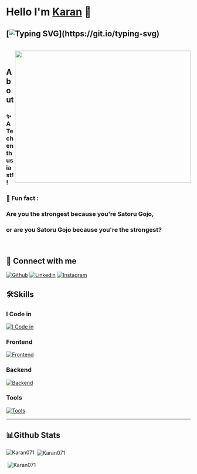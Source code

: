 
# Hello I'm [Karan](https://github.com/Karan071) 🤙

## [![Typing SVG](https://readme-typing-svg.demolab.com?font=Fira+Code&pause=1000&width=435&lines=I'm+Full+Stack+Web+Developer;)](https://git.io/typing-svg)

<br>
<!--![GIF](https://media.giphy.com/media/oYQ9HRm5Mo7VXeMNVR/giphy.gif) -->
<img src="https://media.giphy.com/media/oYQ9HRm5Mo7VXeMNVR/giphy.gif" align="right" width="480" height="360">

<br>

## About
### ✨ A Tech enthusiast!!
### 🎲 Fun fact : 
### Are you the strongest because you're Satoru Gojo, 
### or are you Satoru Gojo because you're the strongest?

<br>

## 🚀 Connect with me
[![Github](https://skillicons.dev/icons?i=github)](https://github.com/Karan071)
[![Linkedin](https://skillicons.dev/icons?i=linkedin)](https://www.linkedin.com/in/Karan-Chourasia/)
[![Instagram](https://skillicons.dev/icons?i=instagram)](https://www.instagram.com/karennnspams/)

<!--
## 👨‍💻Coding Profile

<a href="https://www.hackerrank.com/keshavop" target="blank"><img align="center" src="https://firebasestorage.googleapis.com/v0/b/storage-2a9f1.appspot.com/o/github-readme-img%2F1.svg?alt=media&token=9c2b3538-0e15-4486-bcfc-9fed8f6a5d1f" alt="hackerrank" height="45" width="45" /></a>
<a href="https://www.hackerearth.com/@keshavop" target="blank"><img align="center" src="https://firebasestorage.googleapis.com/v0/b/storage-2a9f1.appspot.com/o/github-readme-img%2F2.svg?alt=media&token=2c41ad25-be30-4bda-b0aa-7e796f6b1633" alt="hackerearth" height="45" width="45" /></a>
<a href="https://www.codechef.com/users/keshavop" target="blank"><img align="center" src="https://firebasestorage.googleapis.com/v0/b/storage-2a9f1.appspot.com/o/github-readme-img%2F3.svg?alt=media&token=fd41549b-62c2-4254-993c-c79a07e0bc05" alt="codechef" height="45" width="45" /></a>
<a href="https://codeforces.com/profile/keshavop" target="blank"><img align="center" src="https://firebasestorage.googleapis.com/v0/b/storage-2a9f1.appspot.com/o/github-readme-img%2F4.svg?alt=media&token=314ac6c1-95f4-403d-a324-091310e8f54c" alt="codeforces" height="45" width="45" /></a>
<a href="https://auth.geeksforgeeks.org/user/keshavop/profile" target="blank"><img align="center" src="https://firebasestorage.googleapis.com/v0/b/storage-2a9f1.appspot.com/o/github-readme-img%2F5.svg?alt=media&token=dcf0a6d1-d72b-4716-b119-5db5e169480c" alt="gfg" height="45" width="45" /></a>
<a href="https://www.leetcode.com/keshavop" target="blank"><img align="center" src="https://firebasestorage.googleapis.com/v0/b/storage-2a9f1.appspot.com/o/github-readme-img%2F6.svg?alt=media&token=2e74ad55-57f2-40aa-adff-c46ea7a8b4c5" alt="leetcode" height="45" width="45" /></a>
-->

## 🛠️Skills
### I Code in

[![I Code in](https://skillicons.dev/icons?i=c,cpp,java,kotlin,js,dart)](https://github.com/Karan071)

### Frontend
[![Frontend](https://skillicons.dev/icons?i=html,css,bootstrap,js,react,redux)](https://github.com/Karan071)

### Backend
[![Backend](https://skillicons.dev/icons?i=nodejs,express,mongo,mysql,firebase)](https://github.com/Karan071)

### Tools
[![Tools](https://skillicons.dev/icons?i=git,github,linux,androidstudio,vscode,atom)](https://github.com/Karan071)

<hr>

## 📊Github Stats
<p><img align="left" src="https://github-readme-stats.vercel.app/api/top-langs?username=Karan071&langs_count=10&show_icons=true&locale=en&theme=radical" alt="Karan071" /></p>

<p>&nbsp;<img align="center" src="https://github-readme-stats.vercel.app/api?username=Karan071&show_icons=true&locale=en&theme=radical" alt="Karan071" /></p>
 
<p>&nbsp;<img align="center" src="https://github-readme-streak-stats.herokuapp.com/?user=Karan071&theme=radical" alt="Karan071" /></p>

<!--
<h2 align="center">
<img src="https://firebasestorage.googleapis.com/v0/b/storage-2a9f1.appspot.com/o/github-readme-img%2Fparty-parrot.gif?alt=media&token=27a30ea7-24f3-46db-97bd-69351d5411ea" width="31" height="31"/>
<img src="https://firebasestorage.googleapis.com/v0/b/storage-2a9f1.appspot.com/o/github-readme-img%2Fparty-parrot.gif?alt=media&token=27a30ea7-24f3-46db-97bd-69351d5411ea" width="31" height="31"/>
<img src="https://firebasestorage.googleapis.com/v0/b/storage-2a9f1.appspot.com/o/github-readme-img%2Fparty-parrot.gif?alt=media&token=27a30ea7-24f3-46db-97bd-69351d5411ea" width="31" height="31"/>
<img src="https://komarev.com/ghpvc/?username=Karan071&&style=round-square" align="center" />
<img src="https://firebasestorage.googleapis.com/v0/b/storage-2a9f1.appspot.com/o/github-readme-img%2Fparty-parrot-2.gif?alt=media&token=4d7be19e-492c-4f18-9ea2-3773989b2721" width="31" height="31"/>
<img src="https://firebasestorage.googleapis.com/v0/b/storage-2a9f1.appspot.com/o/github-readme-img%2Fparty-parrot-2.gif?alt=media&token=4d7be19e-492c-4f18-9ea2-3773989b2721" width="31" height="31"/>
<img src="https://firebasestorage.googleapis.com/v0/b/storage-2a9f1.appspot.com/o/github-readme-img%2Fparty-parrot-2.gif?alt=media&token=4d7be19e-492c-4f18-9ea2-3773989b2721" width="31" height="31"/>
</h2>

![](https://i.imgur.com/waxVImv.png)
-->
